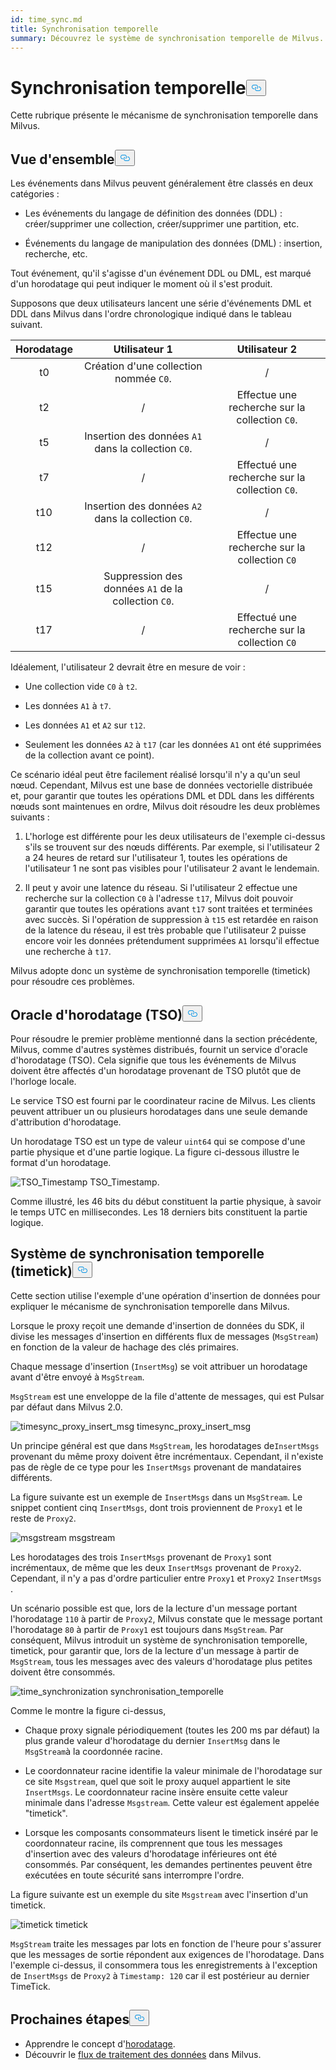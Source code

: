 ```yaml
---
id: time_sync.md
title: Synchronisation temporelle
summary: Découvrez le système de synchronisation temporelle de Milvus.
---
```

<h1 id="Time-Synchronization" class="common-anchor-header">Synchronisation temporelle<button data-href="#Time-Synchronization" class="anchor-icon" translate="no">
      <svg translate="no"
        aria-hidden="true"
        focusable="false"
        height="20"
        version="1.1"
        viewBox="0 0 16 16"
        width="16"
      >
        <path
          fill="#0092E4"
          fill-rule="evenodd"
          d="M4 9h1v1H4c-1.5 0-3-1.69-3-3.5S2.55 3 4 3h4c1.45 0 3 1.69 3 3.5 0 1.41-.91 2.72-2 3.25V8.59c.58-.45 1-1.27 1-2.09C10 5.22 8.98 4 8 4H4c-.98 0-2 1.22-2 2.5S3 9 4 9zm9-3h-1v1h1c1 0 2 1.22 2 2.5S13.98 12 13 12H9c-.98 0-2-1.22-2-2.5 0-.83.42-1.64 1-2.09V6.25c-1.09.53-2 1.84-2 3.25C6 11.31 7.55 13 9 13h4c1.45 0 3-1.69 3-3.5S14.5 6 13 6z"
        ></path>
      </svg>
    </button></h1><p>Cette rubrique présente le mécanisme de synchronisation temporelle dans Milvus.</p>
<h2 id="Overview" class="common-anchor-header">Vue d'ensemble<button data-href="#Overview" class="anchor-icon" translate="no">
      <svg translate="no"
        aria-hidden="true"
        focusable="false"
        height="20"
        version="1.1"
        viewBox="0 0 16 16"
        width="16"
      >
        <path
          fill="#0092E4"
          fill-rule="evenodd"
          d="M4 9h1v1H4c-1.5 0-3-1.69-3-3.5S2.55 3 4 3h4c1.45 0 3 1.69 3 3.5 0 1.41-.91 2.72-2 3.25V8.59c.58-.45 1-1.27 1-2.09C10 5.22 8.98 4 8 4H4c-.98 0-2 1.22-2 2.5S3 9 4 9zm9-3h-1v1h1c1 0 2 1.22 2 2.5S13.98 12 13 12H9c-.98 0-2-1.22-2-2.5 0-.83.42-1.64 1-2.09V6.25c-1.09.53-2 1.84-2 3.25C6 11.31 7.55 13 9 13h4c1.45 0 3-1.69 3-3.5S14.5 6 13 6z"
        ></path>
      </svg>
    </button></h2><p>Les événements dans Milvus peuvent généralement être classés en deux catégories :</p>
<ul>
<li><p>Les événements du langage de définition des données (DDL) : créer/supprimer une collection, créer/supprimer une partition, etc.</p></li>
<li><p>Événements du langage de manipulation des données (DML) : insertion, recherche, etc.</p></li>
</ul>
<p>Tout événement, qu'il s'agisse d'un événement DDL ou DML, est marqué d'un horodatage qui peut indiquer le moment où il s'est produit.</p>
<p>Supposons que deux utilisateurs lancent une série d'événements DML et DDL dans Milvus dans l'ordre chronologique indiqué dans le tableau suivant.</p>
<table>
<thead>
<tr><th style="text-align:center">Horodatage</th><th style="text-align:center">Utilisateur 1</th><th style="text-align:center">Utilisateur 2</th></tr>
</thead>
<tbody>
<tr><td style="text-align:center">t0</td><td style="text-align:center">Création d'une collection nommée <code translate="no">C0</code>.</td><td style="text-align:center">/</td></tr>
<tr><td style="text-align:center">t2</td><td style="text-align:center">/</td><td style="text-align:center">Effectue une recherche sur la collection <code translate="no">C0</code>.</td></tr>
<tr><td style="text-align:center">t5</td><td style="text-align:center">Insertion des données <code translate="no">A1</code> dans la collection <code translate="no">C0</code>.</td><td style="text-align:center">/</td></tr>
<tr><td style="text-align:center">t7</td><td style="text-align:center">/</td><td style="text-align:center">Effectué une recherche sur la collection <code translate="no">C0</code>.</td></tr>
<tr><td style="text-align:center">t10</td><td style="text-align:center">Insertion des données <code translate="no">A2</code> dans la collection <code translate="no">C0</code>.</td><td style="text-align:center">/</td></tr>
<tr><td style="text-align:center">t12</td><td style="text-align:center">/</td><td style="text-align:center">Effectue une recherche sur la collection <code translate="no">C0</code></td></tr>
<tr><td style="text-align:center">t15</td><td style="text-align:center">Suppression des données <code translate="no">A1</code> de la collection <code translate="no">C0</code>.</td><td style="text-align:center">/</td></tr>
<tr><td style="text-align:center">t17</td><td style="text-align:center">/</td><td style="text-align:center">Effectué une recherche sur la collection <code translate="no">C0</code></td></tr>
</tbody>
</table>
<p>Idéalement, l'utilisateur 2 devrait être en mesure de voir :</p>
<ul>
<li><p>Une collection vide <code translate="no">C0</code> à <code translate="no">t2</code>.</p></li>
<li><p>Les données <code translate="no">A1</code> à <code translate="no">t7</code>.</p></li>
<li><p>Les données <code translate="no">A1</code> et <code translate="no">A2</code> sur <code translate="no">t12</code>.</p></li>
<li><p>Seulement les données <code translate="no">A2</code> à <code translate="no">t17</code> (car les données <code translate="no">A1</code> ont été supprimées de la collection avant ce point).</p></li>
</ul>
<p>Ce scénario idéal peut être facilement réalisé lorsqu'il n'y a qu'un seul nœud. Cependant, Milvus est une base de données vectorielle distribuée et, pour garantir que toutes les opérations DML et DDL dans les différents nœuds sont maintenues en ordre, Milvus doit résoudre les deux problèmes suivants :</p>
<ol>
<li><p>L'horloge est différente pour les deux utilisateurs de l'exemple ci-dessus s'ils se trouvent sur des nœuds différents. Par exemple, si l'utilisateur 2 a 24 heures de retard sur l'utilisateur 1, toutes les opérations de l'utilisateur 1 ne sont pas visibles pour l'utilisateur 2 avant le lendemain.</p></li>
<li><p>Il peut y avoir une latence du réseau. Si l'utilisateur 2 effectue une recherche sur la collection <code translate="no">C0</code> à l'adresse <code translate="no">t17</code>, Milvus doit pouvoir garantir que toutes les opérations avant <code translate="no">t17</code> sont traitées et terminées avec succès. Si l'opération de suppression à <code translate="no">t15</code> est retardée en raison de la latence du réseau, il est très probable que l'utilisateur 2 puisse encore voir les données prétendument supprimées <code translate="no">A1</code> lorsqu'il effectue une recherche à <code translate="no">t17</code>.</p></li>
</ol>
<p>Milvus adopte donc un système de synchronisation temporelle (timetick) pour résoudre ces problèmes.</p>
<h2 id="Timestamp-oracle-TSO" class="common-anchor-header">Oracle d'horodatage (TSO)<button data-href="#Timestamp-oracle-TSO" class="anchor-icon" translate="no">
      <svg translate="no"
        aria-hidden="true"
        focusable="false"
        height="20"
        version="1.1"
        viewBox="0 0 16 16"
        width="16"
      >
        <path
          fill="#0092E4"
          fill-rule="evenodd"
          d="M4 9h1v1H4c-1.5 0-3-1.69-3-3.5S2.55 3 4 3h4c1.45 0 3 1.69 3 3.5 0 1.41-.91 2.72-2 3.25V8.59c.58-.45 1-1.27 1-2.09C10 5.22 8.98 4 8 4H4c-.98 0-2 1.22-2 2.5S3 9 4 9zm9-3h-1v1h1c1 0 2 1.22 2 2.5S13.98 12 13 12H9c-.98 0-2-1.22-2-2.5 0-.83.42-1.64 1-2.09V6.25c-1.09.53-2 1.84-2 3.25C6 11.31 7.55 13 9 13h4c1.45 0 3-1.69 3-3.5S14.5 6 13 6z"
        ></path>
      </svg>
    </button></h2><p>Pour résoudre le premier problème mentionné dans la section précédente, Milvus, comme d'autres systèmes distribués, fournit un service d'oracle d'horodatage (TSO). Cela signifie que tous les événements de Milvus doivent être affectés d'un horodatage provenant de TSO plutôt que de l'horloge locale.</p>
<p>Le service TSO est fourni par le coordinateur racine de Milvus. Les clients peuvent attribuer un ou plusieurs horodatages dans une seule demande d'attribution d'horodatage.</p>
<p>Un horodatage TSO est un type de valeur <code translate="no">uint64</code> qui se compose d'une partie physique et d'une partie logique. La figure ci-dessous illustre le format d'un horodatage.</p>
<p>
  
   <span class="img-wrapper"> <img translate="no" src="/docs/v2.5.x/assets/TSO_Timestamp.png" alt="TSO_Timestamp" class="doc-image" id="tso_timestamp" />
   </span> <span class="img-wrapper"> <span>TSO_Timestamp</span>. </span></p>
<p>Comme illustré, les 46 bits du début constituent la partie physique, à savoir le temps UTC en millisecondes. Les 18 derniers bits constituent la partie logique.</p>
<h2 id="Time-synchronization-system-timetick" class="common-anchor-header">Système de synchronisation temporelle (timetick)<button data-href="#Time-synchronization-system-timetick" class="anchor-icon" translate="no">
      <svg translate="no"
        aria-hidden="true"
        focusable="false"
        height="20"
        version="1.1"
        viewBox="0 0 16 16"
        width="16"
      >
        <path
          fill="#0092E4"
          fill-rule="evenodd"
          d="M4 9h1v1H4c-1.5 0-3-1.69-3-3.5S2.55 3 4 3h4c1.45 0 3 1.69 3 3.5 0 1.41-.91 2.72-2 3.25V8.59c.58-.45 1-1.27 1-2.09C10 5.22 8.98 4 8 4H4c-.98 0-2 1.22-2 2.5S3 9 4 9zm9-3h-1v1h1c1 0 2 1.22 2 2.5S13.98 12 13 12H9c-.98 0-2-1.22-2-2.5 0-.83.42-1.64 1-2.09V6.25c-1.09.53-2 1.84-2 3.25C6 11.31 7.55 13 9 13h4c1.45 0 3-1.69 3-3.5S14.5 6 13 6z"
        ></path>
      </svg>
    </button></h2><p>Cette section utilise l'exemple d'une opération d'insertion de données pour expliquer le mécanisme de synchronisation temporelle dans Milvus.</p>
<p>Lorsque le proxy reçoit une demande d'insertion de données du SDK, il divise les messages d'insertion en différents flux de messages (<code translate="no">MsgStream</code>) en fonction de la valeur de hachage des clés primaires.</p>
<p>Chaque message d'insertion (<code translate="no">InsertMsg</code>) se voit attribuer un horodatage avant d'être envoyé à <code translate="no">MsgStream</code>.</p>
<div class="alert note">
  <code translate="no">MsgStream</code> est une enveloppe de la file d'attente de messages, qui est Pulsar par défaut dans Milvus 2.0.</div>
<p>
  
   <span class="img-wrapper"> <img translate="no" src="/docs/v2.5.x/assets/timesync_proxy_insert_msg.png" alt="timesync_proxy_insert_msg" class="doc-image" id="timesync_proxy_insert_msg" />
   </span> <span class="img-wrapper"> <span>timesync_proxy_insert_msg</span> </span></p>
<p>Un principe général est que dans <code translate="no">MsgStream</code>, les horodatages de<code translate="no">InsertMsgs</code> provenant du même proxy doivent être incrémentaux. Cependant, il n'existe pas de règle de ce type pour les <code translate="no">InsertMsgs</code> provenant de mandataires différents.</p>
<p>La figure suivante est un exemple de <code translate="no">InsertMsgs</code> dans un <code translate="no">MsgStream</code>. Le snippet contient cinq <code translate="no">InsertMsgs</code>, dont trois proviennent de <code translate="no">Proxy1</code> et le reste de <code translate="no">Proxy2</code>.</p>
<p>
  
   <span class="img-wrapper"> <img translate="no" src="/docs/v2.5.x/assets/msgstream.png" alt="msgstream" class="doc-image" id="msgstream" />
   </span> <span class="img-wrapper"> <span>msgstream</span> </span></p>
<p>Les horodatages des trois <code translate="no">InsertMsgs</code> provenant de <code translate="no">Proxy1</code> sont incrémentaux, de même que les deux <code translate="no">InsertMsgs</code> provenant de <code translate="no">Proxy2</code>. Cependant, il n'y a pas d'ordre particulier entre <code translate="no">Proxy1</code> et <code translate="no">Proxy2</code> <code translate="no">InsertMsgs</code> .</p>
<p>Un scénario possible est que, lors de la lecture d'un message portant l'horodatage <code translate="no">110</code> à partir de <code translate="no">Proxy2</code>, Milvus constate que le message portant l'horodatage <code translate="no">80</code> à partir de <code translate="no">Proxy1</code> est toujours dans <code translate="no">MsgStream</code>. Par conséquent, Milvus introduit un système de synchronisation temporelle, timetick, pour garantir que, lors de la lecture d'un message à partir de <code translate="no">MsgStream</code>, tous les messages avec des valeurs d'horodatage plus petites doivent être consommés.</p>
<p>
  
   <span class="img-wrapper"> <img translate="no" src="/docs/v2.5.x/assets/time_synchronization.png" alt="time_synchronization" class="doc-image" id="time_synchronization" />
   </span> <span class="img-wrapper"> <span>synchronisation_temporelle</span> </span></p>
<p>Comme le montre la figure ci-dessus,</p>
<ul>
<li><p>Chaque proxy signale périodiquement (toutes les 200 ms par défaut) la plus grande valeur d'horodatage du dernier <code translate="no">InsertMsg</code> dans le <code translate="no">MsgStream</code>à la coordonnée racine.</p></li>
<li><p>Le coordonnateur racine identifie la valeur minimale de l'horodatage sur ce site <code translate="no">Msgstream</code>, quel que soit le proxy auquel appartient le site <code translate="no">InsertMsgs</code>. Le coordonnateur racine insère ensuite cette valeur minimale dans l'adresse <code translate="no">Msgstream</code>. Cette valeur est également appelée "timetick".</p></li>
<li><p>Lorsque les composants consommateurs lisent le timetick inséré par le coordonnateur racine, ils comprennent que tous les messages d'insertion avec des valeurs d'horodatage inférieures ont été consommés. Par conséquent, les demandes pertinentes peuvent être exécutées en toute sécurité sans interrompre l'ordre.</p></li>
</ul>
<p>La figure suivante est un exemple du site <code translate="no">Msgstream</code> avec l'insertion d'un timetick.</p>
<p>
  
   <span class="img-wrapper"> <img translate="no" src="/docs/v2.5.x/assets/timetick.png" alt="timetick" class="doc-image" id="timetick" />
   </span> <span class="img-wrapper"> <span>timetick</span> </span></p>
<p><code translate="no">MsgStream</code> traite les messages par lots en fonction de l'heure pour s'assurer que les messages de sortie répondent aux exigences de l'horodatage. Dans l'exemple ci-dessus, il consommera tous les enregistrements à l'exception de <code translate="no">InsertMsgs</code> de <code translate="no">Proxy2</code> à <code translate="no">Timestamp: 120</code> car il est postérieur au dernier TimeTick.</p>
<h2 id="Whats-next" class="common-anchor-header">Prochaines étapes<button data-href="#Whats-next" class="anchor-icon" translate="no">
      <svg translate="no"
        aria-hidden="true"
        focusable="false"
        height="20"
        version="1.1"
        viewBox="0 0 16 16"
        width="16"
      >
        <path
          fill="#0092E4"
          fill-rule="evenodd"
          d="M4 9h1v1H4c-1.5 0-3-1.69-3-3.5S2.55 3 4 3h4c1.45 0 3 1.69 3 3.5 0 1.41-.91 2.72-2 3.25V8.59c.58-.45 1-1.27 1-2.09C10 5.22 8.98 4 8 4H4c-.98 0-2 1.22-2 2.5S3 9 4 9zm9-3h-1v1h1c1 0 2 1.22 2 2.5S13.98 12 13 12H9c-.98 0-2-1.22-2-2.5 0-.83.42-1.64 1-2.09V6.25c-1.09.53-2 1.84-2 3.25C6 11.31 7.55 13 9 13h4c1.45 0 3-1.69 3-3.5S14.5 6 13 6z"
        ></path>
      </svg>
    </button></h2><ul>
<li>Apprendre le concept d'<a href="/docs/fr/timestamp.md">horodatage</a>.</li>
<li>Découvrir le <a href="/docs/fr/data_processing.md">flux de traitement des données</a> dans Milvus.</li>
</ul>
